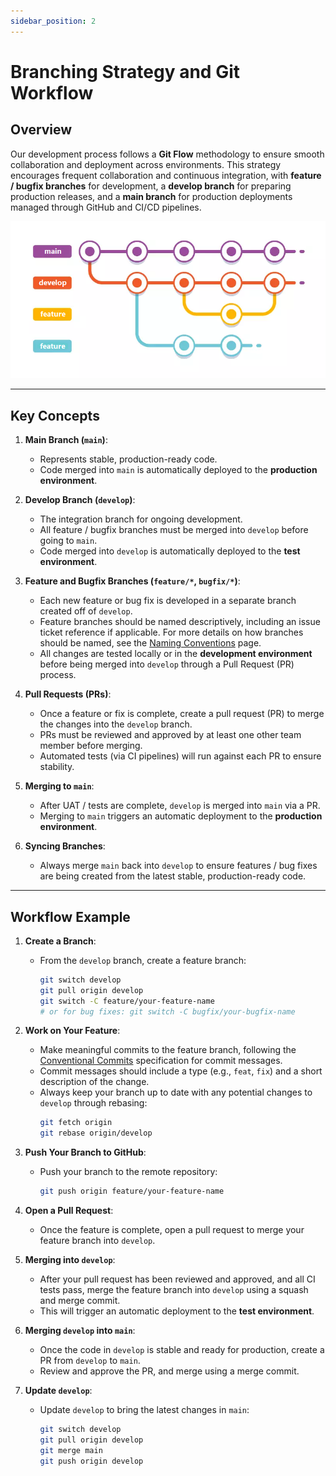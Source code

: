 ```yaml
---
sidebar_position: 2
---
```


# Branching Strategy and Git Workflow

## Overview

Our development process follows a **Git Flow** methodology to ensure smooth collaboration and deployment across environments. This strategy encourages frequent collaboration and continuous integration, with **feature / bugfix branches** for development, a **develop branch** for preparing production releases, and a **main branch** for production deployments managed through GitHub and CI/CD pipelines.

![Branching Strategy Diagram](./img/branching-workflow.png)

---

## Key Concepts

1. **Main Branch (`main`)**:

   - Represents stable, production-ready code.
   - Code merged into `main` is automatically deployed to the **production environment**.

2. **Develop Branch (`develop`)**:

   - The integration branch for ongoing development.
   - All feature / bugfix branches must be merged into `develop` before going to `main`.
   - Code merged into `develop` is automatically deployed to the **test environment**.

3. **Feature and Bugfix Branches (`feature/*`, `bugfix/*`)**:

   - Each new feature or bug fix is developed in a separate branch created off of `develop`.
   - Feature branches should be named descriptively, including an issue ticket reference if applicable. For more details on how branches should be named, see the [Naming Conventions](naming-conventions.md#2-git-branch-and-commit-naming-conventions) page.
   - All changes are tested locally or in the **development environment** before being merged into `develop` through a Pull Request (PR) process.

4. **Pull Requests (PRs)**:

   - Once a feature or fix is complete, create a pull request (PR) to merge the changes into the `develop` branch.
   - PRs must be reviewed and approved by at least one other team member before merging.
   - Automated tests (via CI pipelines) will run against each PR to ensure stability.

5. **Merging to `main`**:

   - After UAT / tests are complete, `develop` is merged into `main` via a PR.
   - Merging to `main` triggers an automatic deployment to the **production environment**.

6. **Syncing Branches**:

   - Always merge `main` back into `develop` to ensure features / bug fixes are being created from the latest stable, production-ready code.

---

## Workflow Example

1. **Create a Branch**:

   - From the `develop` branch, create a feature branch:
     ```bash
     git switch develop
     git pull origin develop
     git switch -C feature/your-feature-name
     # or for bug fixes: git switch -C bugfix/your-bugfix-name
     ```

2. **Work on Your Feature**:

   - Make meaningful commits to the feature branch, following the [Conventional Commits](../general-development-practices/coding-standards.md#commit-message-standards-conventional-commits) specification for commit messages.
   - Commit messages should include a type (e.g., `feat`, `fix`) and a short description of the change.
   - Always keep your branch up to date with any potential changes to `develop` through rebasing:
     ```bash
     git fetch origin
     git rebase origin/develop
     ```

3. **Push Your Branch to GitHub**:

   - Push your branch to the remote repository:
     ```bash
     git push origin feature/your-feature-name
     ```

4. **Open a Pull Request**:

   - Once the feature is complete, open a pull request to merge your feature branch into `develop`.

5. **Merging into `develop`**:

   - After your pull request has been reviewed and approved, and all CI tests pass, merge the feature branch into `develop` using a squash and merge commit.
   - This will trigger an automatic deployment to the **test environment**.

6. **Merging `develop` into `main`**:

   - Once the code in `develop` is stable and ready for production, create a PR from `develop` to `main`.
   - Review and approve the PR, and merge using a merge commit.

7. **Update `develop`**:
   - Update `develop` to bring the latest changes in `main`:
     ```bash
     git switch develop
     git pull origin develop
     git merge main
     git push origin develop
     ```
